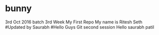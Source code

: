 # bunny
3rd Oct 2016 batch
3rd Week
My First Repo
My name is Ritesh Seth
#Updated by Saurabh
#Hello Guys
Git second session
Hello saurabh patil
